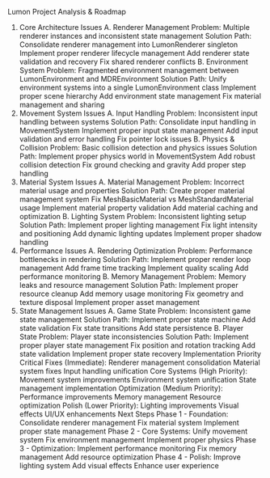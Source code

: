 Lumon Project Analysis & Roadmap

1. Core Architecture Issues
   A. Renderer Management
   Problem: Multiple renderer instances and inconsistent state management
   Solution Path:
   Consolidate renderer management into LumonRenderer singleton
   Implement proper renderer lifecycle management
   Add renderer state validation and recovery
   Fix shared renderer conflicts
   B. Environment System
   Problem: Fragmented environment management between LumonEnvironment and MDREnvironment
   Solution Path:
   Unify environment systems into a single LumonEnvironment class
   Implement proper scene hierarchy
   Add environment state management
   Fix material management and sharing
2. Movement System Issues
   A. Input Handling
   Problem: Inconsistent input handling between systems
   Solution Path:
   Consolidate input handling in MovementSystem
   Implement proper input state management
   Add input validation and error handling
   Fix pointer lock issues
   B. Physics & Collision
   Problem: Basic collision detection and physics issues
   Solution Path:
   Implement proper physics world in MovementSystem
   Add robust collision detection
   Fix ground checking and gravity
   Add proper step handling
3. Material System Issues
   A. Material Management
   Problem: Incorrect material usage and properties
   Solution Path:
   Create proper material management system
   Fix MeshBasicMaterial vs MeshStandardMaterial usage
   Implement material property validation
   Add material caching and optimization
   B. Lighting System
   Problem: Inconsistent lighting setup
   Solution Path:
   Implement proper lighting management
   Fix light intensity and positioning
   Add dynamic lighting updates
   Implement proper shadow handling
4. Performance Issues
   A. Rendering Optimization
   Problem: Performance bottlenecks in rendering
   Solution Path:
   Implement proper render loop management
   Add frame time tracking
   Implement quality scaling
   Add performance monitoring
   B. Memory Management
   Problem: Memory leaks and resource management
   Solution Path:
   Implement proper resource cleanup
   Add memory usage monitoring
   Fix geometry and texture disposal
   Implement proper asset management
5. State Management Issues
   A. Game State
   Problem: Inconsistent game state management
   Solution Path:
   Implement proper state machine
   Add state validation
   Fix state transitions
   Add state persistence
   B. Player State
   Problem: Player state inconsistencies
   Solution Path:
   Implement proper player state management
   Fix position and rotation tracking
   Add state validation
   Implement proper state recovery
   Implementation Priority
   Critical Fixes (Immediate):
   Renderer management consolidation
   Material system fixes
   Input handling unification
   Core Systems (High Priority):
   Movement system improvements
   Environment system unification
   State management implementation
   Optimization (Medium Priority):
   Performance improvements
   Memory management
   Resource optimization
   Polish (Lower Priority):
   Lighting improvements
   Visual effects
   UI/UX enhancements
   Next Steps
   Phase 1 - Foundation:
   Consolidate renderer management
   Fix material system
   Implement proper state management
   Phase 2 - Core Systems:
   Unify movement system
   Fix environment management
   Implement proper physics
   Phase 3 - Optimization:
   Implement performance monitoring
   Fix memory management
   Add resource optimization
   Phase 4 - Polish:
   Improve lighting system
   Add visual effects
   Enhance user experience
